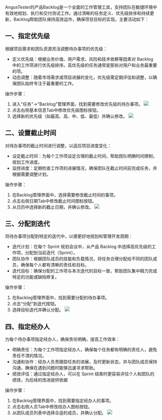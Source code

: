 [//]: # (Backlog管理)

[//]: # (=====)

AngusTester的产品Backlog是一个全面的工作管理工具，支持团队在敏捷环境中有效地规划、执行和交付测试工作。通过清晰的任务定义、优先级排序和持续更新，Backlog帮助团队保持高效运作，确保项目目标的实现。主要活动如下：

## 一、指定优先级

根据项目需求和团队资源灵活调整待办事项的优先级：

- 定义优先级：根据业务价值、用户需求、风险和技术依赖等因素对 Backlog 中的工作项进行优先级排序。高优先级的任务通常是那些对用户和业务最重要的项。
- 动态调整：随着市场需求或项目进展的变化，优先级需定期评估和调整，以确保团队始终专注于最重要的工作。

操作步骤：

1. 进入"任务"->"Backlog"管理界面，找到需要修改优先级的待办事项。
   ![](https://bj-c1-prod-files.xcan.cloud/storage/pubapi/v1/file/backlog-list.png?fid=251751417168003143&fpt=9Au8LiVuslO4G97zQlNILdTJHTNpcXQlQa28vnZf)
2. 点击右侧基本信息Tab中修改优先级图标按钮。
3. 选择新的优先级（如最高、高、中、低、最低）并确认修改。
   ![](https://bj-c1-prod-files.xcan.cloud/storage/pubapi/v1/file/backlog-priority-set.png?fid=251751417168003141&fpt=yGADDo5f9oYFZhL45qlAfSDmCHFJ8JRNm6Cw94iy)

## 二、设置截止时间

对待办事项的截止时间进行调整，以适应项目进度变化：

- 设定截止时间：为每个工作项设定合理的截止时间，帮助团队明确时间限制，规划工作进度。
- 监控进度：定期检查工作项的进展情况，确保团队在截止时间前完成任务，并根据需要调整计划。

操作步骤：

1. 在Backlog管理界面中，选择需要修改截止时间的事项。
2. 点击右侧日期Tab中修改截止时间图标按钮。
3. 从日历中选择新的截止日期，并确认修改。
   ![](https://bj-c1-prod-files.xcan.cloud/storage/pubapi/v1/file/backlog-deadline-set.png?fid=251751417168003145&fpt=XqDEN3eNo8bSHjpDcbMY9KBdQQwBLGCcb9OZAM26)

## 三、分配到迭代

将待办事项分配到特定的迭代中，以便更好地规划和管理开发周期：

- 迭代计划：在每个 Sprint 规划会议中，从产品 Backlog 中选择高优先级的工作项，分配到当前迭代（Sprint）。
- 团队协作：根据团队成员的技能和负载情况，将任务合理分配给不同的团队成员，确保每个人都有清晰的责任和目标。
- 迭代目标：确保分配的工作项与本次迭代的目标一致，帮助团队集中精力完成特定的功能或缺陷修复。

操作步骤：

1. 在Backlog管理界面中，找到需要分配的待办事项。
2. 点击“分配”到迭代按钮。
3. 选择目标迭代并确认分配。
   ![](https://bj-c1-prod-files.xcan.cloud/storage/pubapi/v1/file/backlog-sprint-set.png?fid=251751417168003139&fpt=7OjuErZdZH6cAktPNET8mSTQliX0g2P6FRoZChx0)

## 四、指定经办人

为每个待办事项指定经办人，确保责任明确，提高工作效率：

- 明确责任：为每个工作项指定经办人，确保每个任务都有明确的责任人，避免责任不清的情况。
- 沟通和协作：经办人负责跟踪任务的进展，及时更新状态，并与团队成员保持沟通，确保在遇到问题时能够迅速寻求帮助。
- 绩效评估：通过指定经办人，可以在 Sprint 结束时更容易评估个人和团队的绩效，为后续的改进提供依据

操作步骤：

1. 在Backlog管理界面中，找到需要指定经办人的事项。
2. 点击右侧人员Tab中修改经办人图标按钮。
3. 从团队成员列表中选择合适的成员，并确认分配。
   ![](https://bj-c1-prod-files.xcan.cloud/storage/pubapi/v1/file/backlog-assignee-set.png?fid=251751417168003147&fpt=zmdlP3vOD3SY6Iof8KUyfQIUimIcNeqaijjwFTMO)
